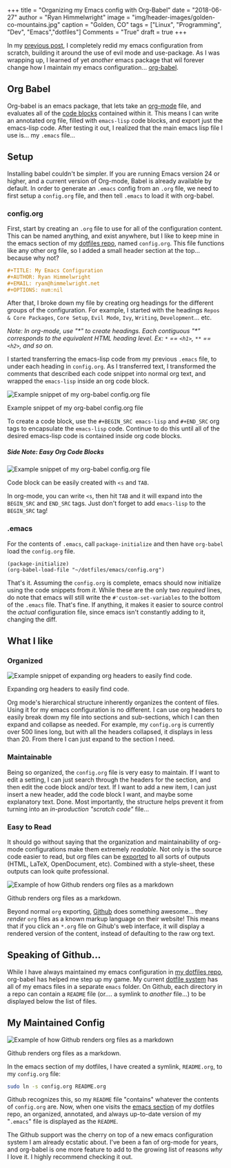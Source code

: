 +++
title    = "Organizing my Emacs config with Org-Babel"
date     = "2018-06-27"
author   = "Ryan Himmelwright"
image    = "img/header-images/golden-co-mountains.jpg"
caption  = "Golden, CO"
tags     = ["Linux", "Programming", "Dev", "Emacs","dotfiles"]
Comments = "True"
draft    = true
+++

In my [previous post](../emacs-update-evil-usepackage/), I completely
redid my emacs configuration from scratch, building it around the use
of evil mode and use-package. As I was wrapping up, I learned of yet
*another* emacs package that wil forever change how I maintain my
emacs
configuration... [org-babel](https://orgmode.org/worg/org-contrib/babel/intro.html).

<!--more-->

## Org Babel
Org-babel is an emacs package, that lets take an
[org-mode](https://orgmode.org/) file, and evaluates all of the [code
blocks](https://orgmode.org/org.html#Literal-examples) contained
within it. This means I can write an annotated org file, filled with
`emacs-lisp` code blocks, and export just the emacs-lisp code. After
testing it out, I realized that the main emacs lisp file I use is... my
`.emacs` file...

## Setup

Installing babel couldn't be simpler. If you are running Emacs version
24 or higher, and a current version of Org-mode, Babel is already
available by default. In order to generate an `.emacs` config from an
`.org` file, we need to first setup a `config.org` file, and then tell
`.emacs` to load it with org-babel.

### config.org

First, start by creating an `.org` file to use for all of the
configuration content. This can be named anything, and exist anywhere,
but I like to keep mine in the emacs section of my [dotfiles
repo](https://github.com/himmAllRight/dotfiles), named
`config.org`. This file functions like any other org file, so I added
a small header section at the top... because why not?

```org
#+TITLE: My Emacs Configuration
#+AUTHOR: Ryan Himmelwright
#+EMAIL: ryan@himmelwright.net
#+OPTIONS: num:nil 
```

After that, I broke down my file by creating org headings for the
different groups of the configuration. For example, I started with the
headings `Repos & Core Packages`, `Core Setup`, `Evil Mode`, `Ivy`,
`Writing`, `Development`... etc.

*Note: In org-mode, use "\*" to create headings. Each contiguous "\*"
corresponds to the equivalent HTML heading level. Ex: `*` == `<h1>`,
`**` == `<h2>`, and so on.*

I started transferring the emacs-lisp code from my previous `.emacs`
file, to under each heading in `config.org`. As I transferred text, I
transformed the comments that described each code snippet into normal
org text, and wrapped the `emacs-lisp` inside an org code block.

<a href="../../img/posts/org-babel-setup/config-org-example1.png"><img src="../../img/posts/org-babel-setup/config-org-example1.png" style="max-width: 100%; float: left; margin: 0px 15px 0px 0px;" alt="Example snippet of my org-babel config.org file" /></a>
<br clear="all">
<div class="caption">Example snippet of my org-babel config.org file</div>

To create a code block, use the `#+BEGIN_SRC emacs-lisp` and
`#+END_SRC` org tags to encapsulate the `emacs-lisp` code. Continue to
do this until all of the desired emacs-lisp code is contained inside
org code blocks. 



##### Side Note: Easy Org Code Blocks

<a href="../../img/posts/org-babel-setup/easy-org-mode-code.gif"><img
src="../../img/posts/org-babel-setup/easy-org-mode-code.gif"
style="max-width: 100%; float: left; margin: 0px 15px 0px 0px;"
alt="Example snippet of my org-babel config.org file" /></a> <br
clear="all"> <div class="caption">Code block can be easily created
with `<s` and `TAB`.</div>

In org-mode, you can write `<s`, then hit `TAB` and it will expand
into the `BEGIN_SRC` and `END_SRC` tags. Just don't forget to add
`emacs-lisp` to the `BEGIN_SRC` tag!


### .emacs

For the contents of `.emacs`, call `package-initialize` and then have
`org-babel` load the `config.org` file.

```emacs-lisp
(package-initialize)
(org-babel-load-file "~/dotfiles/emacs/config.org")
```

That's it. Assuming the `config.org` is complete, emacs should now
initialize using the code snippets from *it*. While these are the only
two *required* lines, do note that emacs will still write the
`#'custom-set-variables` to the bottom of the `.emacs` file. That's
fine. If anything, it makes it easier to source control the *actual*
configuration file, since emacs isn't constantly adding to it,
changing the diff.


## What I like

### Organized

<a href="../../img/posts/org-babel-setup/org-expand-example.gif"><img
src="../../img/posts/org-babel-setup/org-expand-example.gif"
style="max-width: 100%; float: left; margin: 0px 15px 0px 0px;"
alt="Example snippet of expanding org headers to easily find code."
/></a> <br clear="all"> <div class="caption">Expanding org headers to
easily find code.</div>

Org mode's hierarchical structure inherently organizes the content of
files. Using it for my emacs configuration is no different. I can use
org headers to easily break down my file into sections and
sub-sections, which I can then expand and collapse as needed. For
example, my `config.org` is currently over 500 lines long, but with
all the headers collapsed, it displays in less than 20. From there I
can just expand to the section I need.

### Maintainable

Being so organized, the `config.org` file is very easy to maintain. If
I want to edit a setting, I can just search through the headers for
the section, and then edit the code block and/or text. If I want to
add a new item, I can just insert a new header, add the code block I
want, and maybe some explanatory text. Done. Most importantly, the
structure helps prevent it from turning into an *in-production
"scratch code"* file...

### Easy to Read

It should go without saying that the organization and maintainability
of org-mode configurations make them extremely *readable*. Not only is
the source code easier to read, but org files can be
[exported](https://orgmode.org/manual/Exporting.html) to all sorts of
outputs (HTML, LaTeX, OpenDocument, etc). Combined with a style-sheet,
these outputs can look quite professional.

<a href="../../img/posts/org-babel-setup/github-config.png"><img
src="../../img/posts/org-babel-setup/github-config.png"
style="max-width: 100%; float: left; margin: 0px 15px 0px 0px;"
alt="Example of how Github renders org files as a markdown" /></a> <br
clear="all"> <div class="caption">Github renders org files as a markdown.</div>

Beyond normal `org` exporting, [Github](http://www.github.com) does
something awesome... they *render* `org` files as a known markup
language on their website! This means that if you click an `*.org`
file on Gihub's web interface, it will display a rendered version of
the content, instead of defaulting to the raw org text.

## Speaking of Github...

While I have always maintained my emacs configuration in [my dotfiles
repo](https://github.com/himmAllRight/dotfiles), org-babel has helped
me step up my game. My current [dotfile
system](http://ryan.himmelwright.net/post/new-dotfiles/) has all of my
emacs files in a separate `emacs` folder. On Github, each directory in
a repo can contain a `README` file (or.... a symlink to *another*
file...)  to be displayed below the list of files.


## My Maintained Config
<a href="../../img/posts/org-babel-setup/github-emacs.png"><img
src="../../img/posts/org-babel-setup/github-emacs.png"
style="max-width: 100%; float: left; margin: 0px 15px 0px 0px;"
alt="Example of how Github renders org files as a markdown" /></a> <br
clear="all"> <div class="caption">Github renders org files as a
markdown.</div>

In the emacs section of my dotfiles, I have created a symlink,
`README.org`, to my `config.org` file:

```bash 
sudo ln -s config.org README.org
```

Github recognizes this, so my `README` file "contains" whatever the
contents of `config.org` are. Now, when one visits the [emacs
section](https://github.com/himmAllRight/dotfiles/tree/master/emacs)
of my dotfiles repo, an organized, annotated, and always up-to-date
version of my "`.emacs`" file is displayed as the `README`.

The Github support was the cherry on top of a new emacs configuration
system I am already ecstatic about. I've been a fan of org-mode for
years, and org-babel is one more feature to add to the growing list of
reasons *why* I love it. I highly recommend checking it out.
